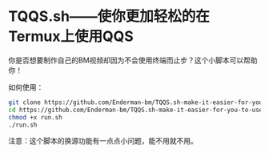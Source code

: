 # TQQS.sh——使你更加轻松的在Termux上使用QQS
你是否想要制作自己的BM视频却因为不会使用终端而止步？这个小脚本可以帮助你！

如何使用：
```bash
git clone https://github.com/Enderman-bm/TQQS.sh-make-it-easier-for-you-to-use-QQS-on-termux.git
cd https://github.com/Enderman-bm/TQQS.sh-make-it-easier-for-you-to-use-QQS-on-termux.git
chmod +x run.sh
./run.sh
```

注意：这个脚本的换源功能有一点点小问题，能不用就不用。
